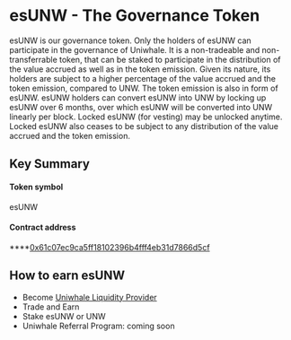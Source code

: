 # esUNW - The Governance Token

esUNW is our governance token. Only the holders of esUNW can participate in the governance of Uniwhale. It is a non-tradeable and non-transferrable token, that can be staked to participate in the distribution of the value accrued as well as in the token emission. Given its nature, its holders are subject to a higher percentage of the value accrued and the token emission, compared to UNW. The token emission is also in form of esUNW. esUNW holders can convert esUNW into UNW by locking up esUNW over 6 months, over which esUNW will be converted into UNW linearly per block. Locked esUNW (for vesting) may be unlocked anytime. Locked esUNW also ceases to be subject to any distribution of the value accrued and the token emission.

## Key Summary

#### Token symbol

esUNW

#### **Contract address**

****[0x61c07ec9ca5ff18102396b4fff4eb31d7866d5cf](https://bscscan.com/token/0x61c07ec9ca5ff18102396b4fff4eb31d7866d5cf)

## How to earn esUNW

* Become [Uniwhale Liquidity Provider](https://app.uniwhale.co/liquidity)
* Trade and Earn
* Stake esUNW or UNW
* Uniwhale Referral Program: coming soon
